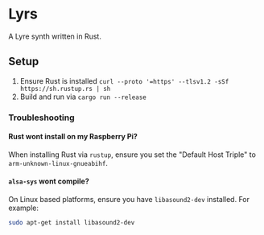 # Lyrs

A Lyre synth written in Rust.

## Setup

1. Ensure Rust is installed `curl --proto '=https' --tlsv1.2 -sSf https://sh.rustup.rs | sh`
2. Build and run via `cargo run --release`

### Troubleshooting

#### Rust wont install on my Raspberry Pi?

When installing Rust via `rustup`, ensure you set the "Default Host Triple" to `arm-unknown-linux-gnueabihf`.

#### `alsa-sys` wont compile?

On Linux based platforms, ensure you have `libasound2-dev` installed. For example:

```bash
sudo apt-get install libasound2-dev
```
